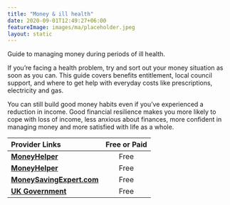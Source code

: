```yaml
---
title: "Money & ill health"
date: 2020-09-01T12:49:27+06:00
featureImage: images/ma/placeholder.jpeg
layout: static
---
```


Guide to managing money during periods of ill health.

If you’re facing a health problem, try and sort out your money situation as soon as you can. This guide covers benefits entitlement, local council support, and where to get help with everyday costs like prescriptions, electricity and gas.

You can still build good money habits even if you’ve experienced a reduction in income. Good financial resilience makes you more likely to cope with loss of income, less anxious about finances, more confident in managing money and more satisfied with life as a whole.

| Provider Links      | Free or Paid  |  
| :-----------          | :--------------:      |  
| [**MoneyHelper**](https://www.moneyhelper.org.uk/en/family-and-care/illness-and-disability/how-to-sort-out-your-money-if-you-become-ill-or-disabled) | Free | 
| [**MoneyHelper**](https://www.moneyhelper.org.uk/en/money-troubles/coronavirus/use-our-money-navigator-tool) | Free | 
| [**MoneySavingExpert.com**](https://www.moneysavingexpert.com/family/money-help/) | Free | 
| [**UK Government**](https://helpforhouseholds.campaign.gov.uk/) | Free | 
  

<br/><br/>






